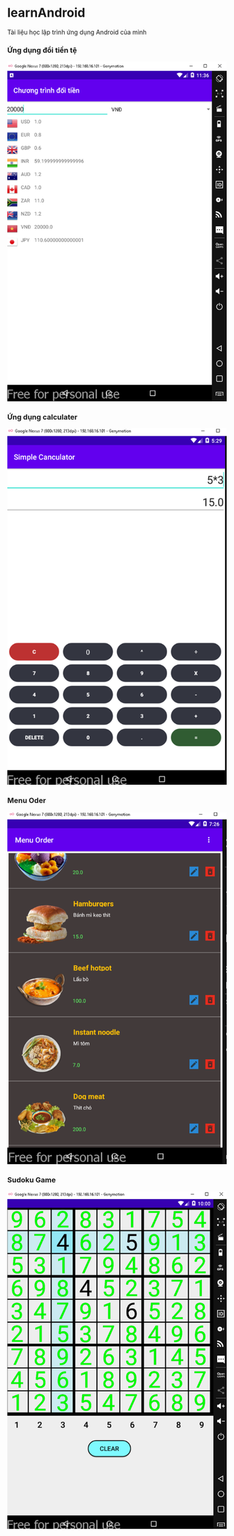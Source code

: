 # learnAndroid
Tài liệu học lập trình ứng dụng Android của mình
### Ứng dụng đổi tiền tệ
![image1](https://github.com/Dat0309/learnAndroid/blob/main/DoiTienTe/Screenshot.png)

### Ứng dụng calculater
![image2](https://github.com/Dat0309/learnAndroid/blob/main/SimpleCanculator/Screenshot.png)

### Menu Oder
![image4](https://github.com/Dat0309/learnAndroid/blob/main/MenuOrder/Screenshot.png)
### Sudoku Game
![image3](https://github.com/Dat0309/learnAndroid/blob/main/SudokuSolver/Screenshot.png)

